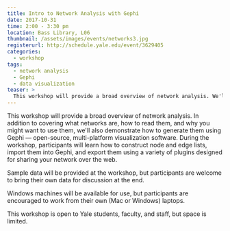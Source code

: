 ```yaml
---
title: Intro to Network Analysis with Gephi
date: 2017-10-31
time: 2:00 - 3:30 pm
location: Bass Library, L06
thumbnail: /assets/images/events/networks3.jpg
registerurl: http://schedule.yale.edu/event/3629405
categories:
  - workshop
tags:
  - network analysis
  - Gephi
  - data visualization
teaser: >
  This workshop will provide a broad overview of network analysis. We'll cover what networks are, how you can interpret them, and why you might want to use them in your research.
---
```


This workshop will provide a broad overview of network analysis. In addition to covering what networks are, how to read them, and why you might want to use them, we'll also demonstrate how to generate them using Gephi — open-source, multi-platform visualization software. During the workshop, participants will learn how to construct node and edge lists, import them into Gephi, and export them using a variety of plugins designed for sharing your network over the web. 

Sample data will be provided at the workshop, but participants are welcome to bring their own data for discussion at the end.

Windows machines will be available for use, but participants are encouraged to work from their own (Mac or Windows) laptops. 

This workshop is open to Yale students, faculty, and staff, but space is limited.
